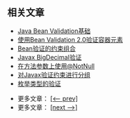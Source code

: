 ## 相关文章

+ [Java Bean Validation基础](docs/Java-Bean验证基础.md)
+ [使用Bean Validation 2.0验证容器元素](docs/使用Bean-Validation2.0验证容器元素.md)
+ [Bean验证的约束组合](docs/Bean验证的约束组合.md)
+ [Javax BigDecimal验证](docs/Javax-BigDecimal验证.md)
+ [在方法参数上使用@NotNull](docs/在方法参数上使用@NotNull.md)
+ [对Javax验证约束进行分组](docs/对Javax验证约束进行分组.md)
+ [枚举类型的验证](docs/枚举类型的验证.md)

- 更多文章： [[<-- prev]](../spring-boot-validation-1/README.md)
- 更多文章： [[next -->]](../spring-boot-validation-3/README.md)